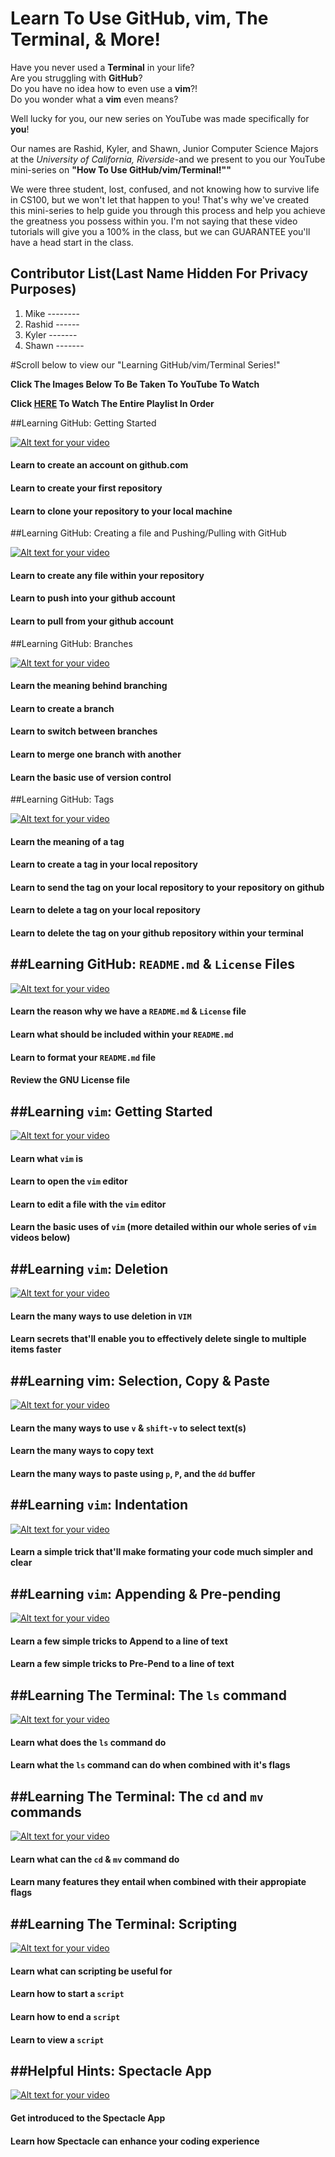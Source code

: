 Learn To Use GitHub, vim, The Terminal, & More!
===
Have you never used a **Terminal** in your life?  
Are you struggling with **GitHub**?  
Do you have no idea how to even use a **vim**?!  
Do you wonder what a **vim** even means?

Well lucky for you, our new series on YouTube was made specifically for **you**!

Our names are Rashid, Kyler, and Shawn, Junior Computer Science Majors at the *University of California, Riverside*-and we present to you our YouTube mini-series on **"How To Use GitHub/vim/Terminal!""**  

We were three student, lost, confused, and not knowing how to survive life in CS100, but we won't let that happen to you! That's why we've created this mini-series to help guide you through this process and help you achieve the greatness you possess within you. I'm not saying that these video tutorials will give you a 100% in the class, but we can GUARANTEE you'll have a head start in the class.

Contributor List(Last Name Hidden For Privacy Purposes)
---
1. Mike --------
2. Rashid ------
3. Kyler -------
4. Shawn -------


#Scroll below to view our "Learning GitHub/vim/Terminal Series!"

**Click The Images Below To Be Taken To YouTube To Watch**

**Click [HERE](https://www.youtube.com/watch?v=V5eSFwYpufs&list=PLQ6W7BIxh4zvhBTcir1Flhf-nTfSxbeHP) To Watch The Entire Playlist In Order**


##Learning GitHub: Getting Started

[![Alt text for your video](http://img.youtube.com/vi/Fv5Cy8i14ck/0.jpg)](https://www.youtube.com/watch?v=Fv5Cy8i14ck)
#### Learn to create an account on github.com  
#### Learn to create your first repository  
#### Learn to clone your repository to your local machine  


##Learning GitHub: Creating a file and Pushing/Pulling with GitHub

[![Alt text for your video](http://img.youtube.com/vi/8vrVJT29K58/0.jpg)](https://www.youtube.com/watch?v=8vrVJT29K58)
#### Learn to create any file within your repository
#### Learn to push into your github account
#### Learn to pull from your github account


##Learning GitHub: Branches

[![Alt text for your video](http://img.youtube.com/vi/aNWihbLj75Q/0.jpg)](https://www.youtube.com/watch?v=aNWihbLj75Q)
#### Learn the meaning behind branching
#### Learn to create a branch
#### Learn to switch between branches
#### Learn to merge one branch with another
#### Learn the basic use of version control


##Learning GitHub: Tags

[![Alt text for your video](http://img.youtube.com/vi/Qf9-iMzz8tU/0.jpg)](https://www.youtube.com/watch?v=Qf9-iMzz8tU)
#### Learn the meaning of a tag
#### Learn to create a tag in your local repository
#### Learn to send the tag on your local repository to your repository on github
#### Learn to delete a tag on your local repository
#### Learn to delete the tag on your github repository within your terminal


##Learning GitHub: `README.md` & `License` Files
---

[![Alt text for your video](http://img.youtube.com/vi/HZaB8uVMXAg/0.jpg)](https://www.youtube.com/watch?v=HZaB8uVMXAg)
#### Learn the reason why we have a `README.md` & `License` file
#### Learn what should be included within your `README.md`
#### Learn to format your `README.md` file
#### Review the GNU License file


##Learning `vim`: Getting Started
---

[![Alt text for your video](http://img.youtube.com/vi/jQkyU6bgMIs/0.jpg)](https://www.youtube.com/watch?v=jQkyU6bgMIs)
#### Learn what `vim` is
#### Learn to open the `vim` editor
#### Learn to edit a file with the `vim` editor
#### Learn the basic uses of `vim` (more detailed within our whole series of `vim` videos below)


##Learning `vim`: Deletion
---

[![Alt text for your video](http://img.youtube.com/vi/qjJ3nIcExhE/0.jpg)](https://www.youtube.com/watch?v=qjJ3nIcExhE)
#### Learn the many ways to use deletion in `VIM`
#### Learn secrets that'll enable you to effectively delete single to multiple items faster


##Learning vim: Selection, Copy & Paste
---

[![Alt text for your video](http://img.youtube.com/vi/-DN_xww8jOM/0.jpg)](https://www.youtube.com/watch?v=-DN_xww8jOM)
#### Learn the many ways to use `v` & `shift-v` to select text(s)
#### Learn the many ways to copy text
#### Learn the many ways to paste using `p`, `P`, and the `dd` buffer

##Learning `vim`: Indentation
---

[![Alt text for your video](http://img.youtube.com/vi/UAcSoRLRLug/0.jpg)](https://www.youtube.com/watch?v=UAcSoRLRLug)
#### Learn a simple trick that'll make formating your code much simpler and clear


##Learning `vim`: Appending & Pre-pending
---

[![Alt text for your video](http://img.youtube.com/vi/j9MueYcWJbg/0.jpg)](https://www.youtube.com/watch?v=j9MueYcWJbg)
#### Learn a few simple tricks to Append to a line of text
#### Learn a few simple tricks to Pre-Pend to a line of text


##Learning The Terminal: The `ls` command
---

[![Alt text for your video](http://img.youtube.com/vi/RMxvcc_QUUI/0.jpg)](https://www.youtube.com/watch?v=RMxvcc_QUUI)
#### Learn what does the `ls` command do
#### Learn what the `ls` command can do when combined with it's flags


##Learning The Terminal: The `cd` and `mv` commands
---

[![Alt text for your video](http://img.youtube.com/vi/xzN-sY5oyFk/0.jpg)](https://www.youtube.com/watch?v=xzN-sY5oyFk)
#### Learn what can the `cd` & `mv` command do
#### Learn many features they entail when combined with their appropiate flags


##Learning The Terminal: Scripting
---

[![Alt text for your video](http://img.youtube.com/vi/XGfmOQMETbY/0.jpg)](https://www.youtube.com/watch?v=XGfmOQMETbY)
#### Learn what can scripting be useful for
#### Learn how to start a `script`
#### Learn how to end a `script`
#### Learn to view a `script`


##Helpful Hints: Spectacle App
---

[![Alt text for your video](http://img.youtube.com/vi/-PWJe6vr0rk/0.jpg)](https://www.youtube.com/watch?v=-PWJe6vr0rk)
#### Get introduced to the Spectacle App
#### Learn how Spectacle can enhance your coding experience
